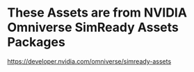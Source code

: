 # These Assets are from NVIDIA Omniverse SimReady Assets Packages

https://developer.nvidia.com/omniverse/simready-assets
